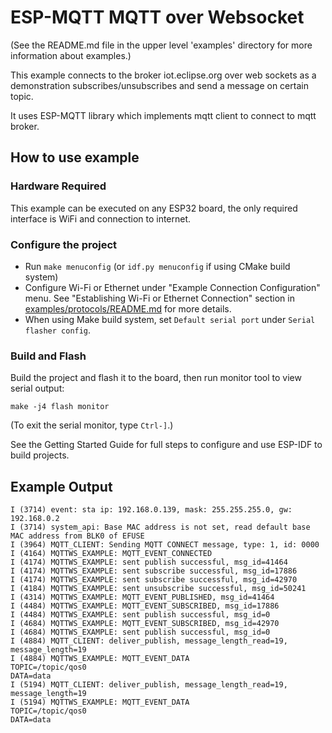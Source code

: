 # ESP-MQTT MQTT over Websocket

(See the README.md file in the upper level 'examples' directory for more information about examples.)

This example connects to the broker iot.eclipse.org over web sockets as a demonstration subscribes/unsubscribes and send a message on certain topic.

It uses ESP-MQTT library which implements mqtt client to connect to mqtt broker.

## How to use example

### Hardware Required

This example can be executed on any ESP32 board, the only required interface is WiFi and connection to internet.

### Configure the project

* Run `make menuconfig` (or `idf.py menuconfig` if using CMake build system)
* Configure Wi-Fi or Ethernet under "Example Connection Configuration" menu. See "Establishing Wi-Fi or Ethernet Connection" section in [examples/protocols/README.md](../../README.md) for more details.
* When using Make build system, set `Default serial port` under `Serial flasher config`.

### Build and Flash

Build the project and flash it to the board, then run monitor tool to view serial output:

```
make -j4 flash monitor
```

(To exit the serial monitor, type ``Ctrl-]``.)

See the Getting Started Guide for full steps to configure and use ESP-IDF to build projects.

## Example Output

```
I (3714) event: sta ip: 192.168.0.139, mask: 255.255.255.0, gw: 192.168.0.2
I (3714) system_api: Base MAC address is not set, read default base MAC address from BLK0 of EFUSE
I (3964) MQTT_CLIENT: Sending MQTT CONNECT message, type: 1, id: 0000
I (4164) MQTTWS_EXAMPLE: MQTT_EVENT_CONNECTED
I (4174) MQTTWS_EXAMPLE: sent publish successful, msg_id=41464
I (4174) MQTTWS_EXAMPLE: sent subscribe successful, msg_id=17886
I (4174) MQTTWS_EXAMPLE: sent subscribe successful, msg_id=42970
I (4184) MQTTWS_EXAMPLE: sent unsubscribe successful, msg_id=50241
I (4314) MQTTWS_EXAMPLE: MQTT_EVENT_PUBLISHED, msg_id=41464
I (4484) MQTTWS_EXAMPLE: MQTT_EVENT_SUBSCRIBED, msg_id=17886
I (4484) MQTTWS_EXAMPLE: sent publish successful, msg_id=0
I (4684) MQTTWS_EXAMPLE: MQTT_EVENT_SUBSCRIBED, msg_id=42970
I (4684) MQTTWS_EXAMPLE: sent publish successful, msg_id=0
I (4884) MQTT_CLIENT: deliver_publish, message_length_read=19, message_length=19
I (4884) MQTTWS_EXAMPLE: MQTT_EVENT_DATA
TOPIC=/topic/qos0
DATA=data
I (5194) MQTT_CLIENT: deliver_publish, message_length_read=19, message_length=19
I (5194) MQTTWS_EXAMPLE: MQTT_EVENT_DATA
TOPIC=/topic/qos0
DATA=data
```

